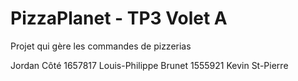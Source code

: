 # PizzaPlanet - TP3 Volet A
Projet qui gère les commandes de pizzerias

Jordan Côté 1657817
Louis-Philippe Brunet 1555921
Kevin St-Pierre